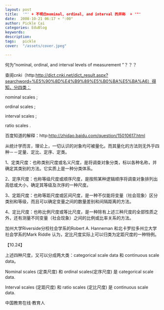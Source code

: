 ```yaml
---
layout: post  
title:  '"' + 不明白nominal, ordinal, and interval 的并称  + '"'
date:  2008-10-21 06:17 + ":00" 
author: Pickle Cai  
categories: EduBlog  
keywords: 
description:   
tags:	pickle   
cover:  "/assets/cover.jpeg"  

---  
```

    
何为“nominal, ordinal, and interval levels of measurement ”？？？



查阅cnki（http:http://dict.cnki.net/dict_result.aspx?searchword=%E5%90%8D%E4%B9%89%E5%B0%BA%E5%BA%A6）得知，分四类：



nominal scales ;



ordinal scales ;



interval  scales ;



ratio scales .



百度知道的解释：http:http://zhidao.baidu.com/question/15010617.html



从统计学而言，理论上，一切认识的对象均可被量化。而其量化的方法则无外乎四种－－定量、定比、定序、定类。 



1、定类尺度：也称类别尺度或名义尺度，是将调查对象分类，标以各种名称，并确定其类别的方法。它实质上是一种分类体系。 



2、定序尺度：也称等级尺度或顺序尺度，是按照某种逻辑顺序将调查对象排列出高低或大小，确定其等级及次序的一种尺度。 



3、定距尺度：也称等距尺度或区间尺度，是一种不仅能将变量（社会现象）区分类别和等级，而且可以确定变量之间的数量差别和间隔距离的方法。 



4、定比尺度：也称比例尺度或等比尺度，是一种除有上述三种尺度的全部性质之外，还有测量不同变量（社会现象）之间的比例或比率关系的方法。



加州大学Riverside分校社会学系的Robert A. Hanneman 和北卡罗拉多州立大学社会学系的Mark Riddle 认为，定比尺度实际上可以归类为定距尺度的一种特例。



【10.24】



上述四种尺度，又可以分成两大类：categorical scale data 和 continuous scale data。



Nominal scales (定类尺度) 和 ordinal scales(定序尺度) 是 categorical scale data.



Interval scales (定距尺度) 和 ratio scales (定比尺度) 是 continuous scale data.



		    
 中国教育在线·教育人

